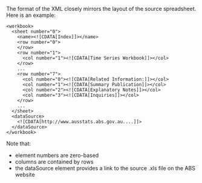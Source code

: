 The format of the XML closely mirrors the layout of the source spreadsheet. Here is an example:

```
<workbook> 
  <sheet number="0"> 
    <name><![CDATA[Index]]></name> 
    <row number="0"> 
    </row> 
    <row number="1"> 
      <col number="1"><![CDATA[Time Series Workbook]]></col> 
    </row> 
    ...
    <row number="7"> 
      <col number="0"><![CDATA[Related Information:]]></col> 
      <col number="1"><![CDATA[Summary Publication]]></col> 
      <col number="2"><![CDATA[Explanatory Notes]]></col> 
      <col number="3"><![CDATA[Inquiries]]></col> 
    </row> 
    ...
  </sheet>
  <dataSource>
    <![CDATA[http://www.ausstats.abs.gov.au....]]>
  </dataSource> 
</workbook> 
```
Note that:
  * element numbers are zero-based
  * columns are contained by rows
  * the dataSource element provides a link to the source .xls file on the ABS website